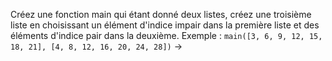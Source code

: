 Créez une fonction main qui étant donné deux listes, créez une troisième liste en choisissant un élément d'indice impair dans la première liste et des éléments d'indice pair dans la deuxième.
Exemple :
`main([3, 6, 9, 12, 15, 18, 21], [4, 8, 12, 16, 20, 24, 28])` -> 